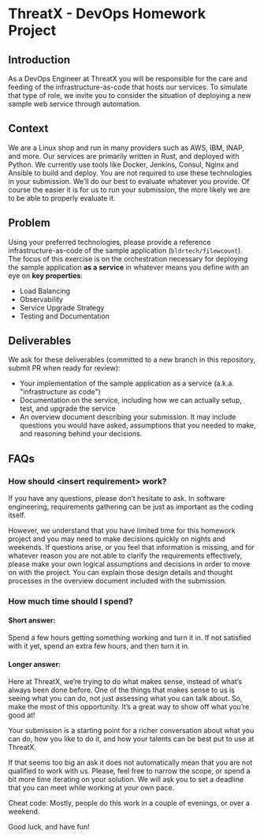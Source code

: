 # ThreatX - DevOps Homework Project
## Introduction 
As a DevOps Engineer at ThreatX you will be responsible for the care and feeding of the infrastructure-as-code that hosts our services. To simulate that type of role, we invite you to consider the situation of deploying a new sample web service through automation. 

## Context
We are a Linux shop and run in many providers such as AWS, IBM, INAP, and more. Our services are primarily written in Rust, and deployed with Python. We currently use tools like Docker, Jenkins, Consul, Nginx and Ansible to build and deploy. You are not required to use these technologies in your submission. We’ll do our best to evaluate whatever you provide. Of course the easier it is for us to run your submission, the more likely we are to be able to properly evaluate it. 

## Problem 
Using your preferred technologies, please provide a reference infrastructure-as-code of the sample application (`bldrtech/filewcount`). The focus of this exercise is on the orchestration necessary for deploying the sample application **as a service** in whatever means you define with an eye on **key properties**:

* Load Balancing
* Observability
* Service Upgrade Strategy
* Testing and Documentation

## Deliverables 
We ask for these deliverables (committed to a new branch in this repository, submit PR when ready for review): 
* Your implementation of the sample application as a service (a.k.a. "infrastructure as code")
* Documentation on the service, including how we can actually setup, test, and upgrade the service
* An overview document describing your submission. It may include questions you would have asked, assumptions that you needed to make, and reasoning behind your decisions.


## FAQs

### How should \<insert requirement> work?
If you have any questions, please don’t hesitate to ask. In software engineering, requirements gathering can be just as important as the coding itself.

However, we understand that you have limited time for this homework project and you may need to make decisions quickly on nights and weekends. If questions arise, or you feel that information is missing, and for whatever reason you are not able to clarify the requirements effectively, please make your own logical assumptions and decisions in order to move on with the project. You can explain those design details and thought processes in the overview document included with the submission.

### How much time should I spend? 
#### Short answer: 
Spend a few hours getting something working and turn it in. If not satisfied with it yet, spend an extra few hours, and then turn it in. 

#### Longer answer: 
Here at ThreatX, we’re trying to do what makes sense, instead of what’s always been done before. One of the things that makes sense to us is seeing what you can do, not just assessing what you can talk about. So, make the most of this opportunity. It’s a great way to show off what you’re good at! 

Your submission is a starting point for a richer conversation about what you can do, how you like to do it, and how your talents can be best put to use at ThreatX.

If that seems too big an ask it does not automatically mean that you are not qualified to work with us. Please, feel free to narrow the scope, or spend a bit more time iterating on your solution. We will ask you to set a deadline that you can meet while working at your own pace. 

Cheat code: Mostly, people do this work in a couple of evenings, or over a weekend. 


Good luck, and have fun! 
